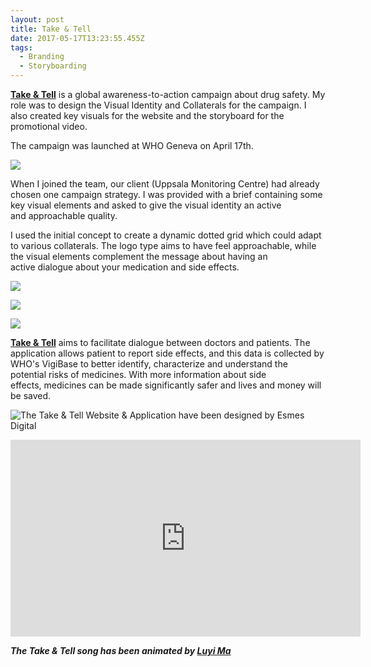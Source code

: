 ```yaml
---
layout: post
title: Take & Tell
date: 2017-05-17T13:23:55.455Z
tags:
  - Branding
  - Storyboarding
---
```

**[Take & Tell](http://takeandtell.org/)** is a global awareness-to-action campaign about drug safety. My role was to design the Visual Identity and Collaterals for the campaign. I also created key visuals for the website and the storyboard for the promotional video.

The campaign was launched at WHO Geneva on April 17th.

![](/images/01T&T.png)

When I joined the team, our client (Uppsala Monitoring Centre) had already chosen one campaign strategy. I was provided with a brief containing some key visual elements and asked to give the visual identity an active and approachable quality.

I used the initial concept to create a dynamic dotted grid which could adapt to various collaterals. The logo type aims to have feel approachable, while the visual elements complement the message about having an active dialogue about your medication and side effects.

![](/images/02T&T.png)

![](/images/03T&T.png)

![](/images/04T&T.png)

**[Take & Tell](http://www.takeandtell.org/)** aims to facilitate dialogue between doctors and patients. The application allows patient to report side effects, and this data is collected by WHO's VigiBase to better identify, characterize and understand the potential risks of medicines. With more information about side effects, medicines can be made significantly safer and lives and money will be saved.

![The Take & Tell Website & Application have been designed by Esmes Digital](/images/05T&T.png)

<iframe width="560" height="315" src="https://www.youtube.com/embed/dkvaYzaZ_Uk" frameborder="0" allowfullscreen></iframe>

***The Take & Tell song has been animated by [Luyi Ma](http://luyima.com/)***
